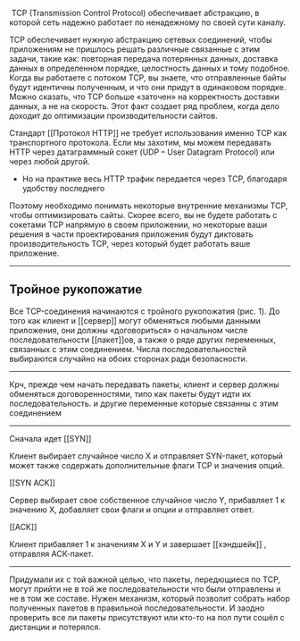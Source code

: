 TCP (Transmission Control Protocol) обеспечивает абстракцию, в которой сеть надежно работает по ненадежному по своей сути каналу.

TCP обеспечивает нужную абстракцию сетевых соединений, чтобы приложениям не пришлось решать различные связанные с этим задачи, такие как: повторная передача потерянных данных, доставка данных в определенном порядке, целостность данных и тому подобное. Когда вы работаете с потоком TCP, вы знаете, что отправленные байты будут идентичны полученным, и что они придут в одинаковом порядке. Можно сказать, что TCP больше «заточен» на корректность доставки данных, а не на скорость. Этот факт создает ряд проблем, когда дело доходит до оптимизации производительности сайтов.

Стандарт [[Протокол HTTP]]  не требует использования именно TCP как транспортного протокола. Если мы захотим, мы можем передавать НТТР через датаграммный сокет (UDP – User Datagram Protocol) или через любой другой. 
- Но на практике весь НТТР трафик передается через TCP, благодаря удобству последнего

Поэтому необходимо понимать некоторые внутренние механизмы TCP, чтобы оптимизировать сайты. Скорее всего, вы не будете работать с сокетами TCP напрямую в своем приложении, но некоторые ваши решения в части проектирования приложения будут диктовать производительность TCP, через который будет работать ваше приложение.


-----------------------
## Тройное рукопожатие

  
Все TCP-соединения начинаются с тройного рукопожатия (рис. 1). До того как клиент и [[сервер]] могут обменяться любыми данными приложения, они должны «договориться» о начальном числе последовательности [[пакет]]ов, а также о ряде других переменных, связанных с этим соединением. Числа последовательностей выбираются случайно на обоих сторонах ради безопасности.

-----
Крч, прежде чем начать передавать пакеты, клиент и сервер должны обменяться договоренностями, типо как пакеты будут идти их последовательность. и другие переменные которые связанны с этим соединением

----------
Cначала идет
[[SYN]] 

Клиент выбирает случайное число Х и отправляет SYN-пакет, который может также содержать дополнительные флаги TCP и значения опций.

[[SYN ACK]] 

Сервер выбирает свое собственное случайное число Y, прибавляет 1 к значению Х, добавляет свои флаги и опции и отправляет ответ.

[[ACK]] 

Клиент прибавляет 1 к значениям Х и Y и завершает [[хэндшейк]] , отправляя АСК-пакет.

----------------------------------------

Придумали их с той важной целью, что пакеты, передющиеся по TCP, могут прийти не в той же последовательности что были отправлены и не в том же составе. Нужен механизм, который позволит собрать набор полученных пакетов в правильной последовательности. И заодно проверить все ли пакеты присутствуют или кто-то на пол пути сошёл с дистанции и потерялся.